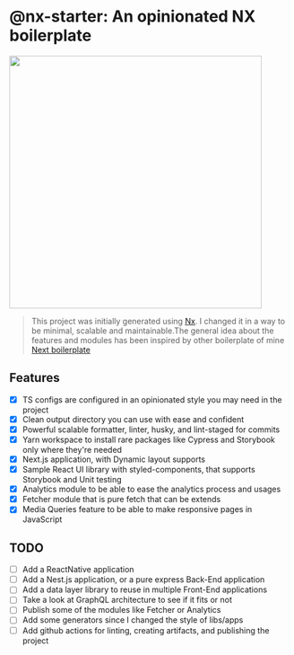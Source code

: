 # @nx-starter: An opinionated NX boilerplate

<p style="text-align: left;"><img src="https://raw.githubusercontent.com/nrwl/nx/master/images/nx-logo.png" width="450"></p>

> This project was initially generated using [Nx](https://nx.dev). I changed it in a way to be minimal, scalable and maintainable.The general idea about the features and modules has been inspired by other boilerplate of mine [Next boilerplate](https://github.com/movahedan/next-boilerplate)

## Features

- [x] TS configs are configured in an opinionated style you may need in the project
- [x] Clean output directory you can use with ease and confident
- [x] Powerful scalable formatter, linter, husky, and lint-staged for commits 
- [x] Yarn workspace to install rare packages like Cypress and Storybook only where they're needed
- [x] Next.js application, with Dynamic layout supports
- [x] Sample React UI library with styled-components, that supports Storybook and Unit testing
- [x] Analytics module to be able to ease the analytics process and usages
- [x] Fetcher module that is pure fetch that can be extends
- [x] Media Queries feature to be able to make responsive pages in JavaScript

## TODO

- [ ] Add a ReactNative application
- [ ] Add a Nest.js application, or a pure express Back-End application
- [ ] Add a data layer library to reuse in multiple Front-End applications
- [ ] Take a look at GraphQL architecture to see if it fits or not
- [ ] Publish some of the modules like Fetcher or Analytics
- [ ] Add some generators since I changed the style of libs/apps
- [ ] Add github actions for linting, creating artifacts, and publishing the project
